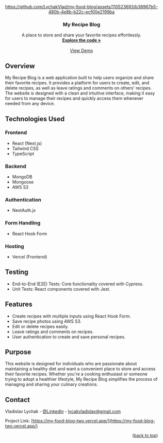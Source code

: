 <a name="readme-top"></a>

<br />
<div align="center">
  <a href="https://my-food-blog-two.vercel.app/" target='_blank'>

https://github.com/LychakVlad/my-food-blog/assets/110523693/b38967b5-480b-4e8b-b22c-ecf00e2199ba

<h3 align="center">My Recipe Blog</h3>
  <p align="center">
A place to store and share your favorite recipes effortlessly.
    <br />
    <a href="https://github.com/LychakVlad/my-food-blog"><strong>Explore the code »</strong></a>
    <br />
    <br />
    <a href="https://my-food-blog-two.vercel.app/">View Demo</a>
  </p>
</div>
<!-- ABOUT THE PROJECT -->

## Overview

My Recipe Blog is a web application built to help users organize and share their favorite recipes. It provides a platform for users to create, edit, and delete recipes, as well as leave ratings and comments on others' recipes. The website is designed with a clean and intuitive interface, making it easy for users to manage their recipes and quickly access them whenever needed from any device.

## Technologies Used

### Frontend

- React (Next.js)
- Tailwind CSS
- TypeScript

### Backend

- MongoDB
- Mongoose
- AWS S3

### Authentication

- NextAuth.js

### Form Handling

- React Hook Form

### Hosting

- Vercel (Frontend)

## Testing

- End-to-End (E2E) Tests: Core functionality covered with Cypress.
- Unit Tests: React components covered with Jest.

## Features

- Create recipes with multiple inputs using React Hook Form.
- Save recipe photos using AWS S3.
- Edit or delete recipes easily.
- Leave ratings and comments on recipes.
- User authentication to create and save personal recipes.

## Purpose

This website is designed for individuals who are passionate about maintaining a healthy diet and want a convenient place to store and access their favorite recipes. Whether you're a cooking enthusiast or someone trying to adopt a healthier lifestyle, My Recipe Blog simplifies the process of managing and sharing your culinary creations.

## Contact

Vladislav Lychak - [@LinkedIn](https://www.linkedin.com/in/vlad-lychak/) - lycakvladislav@gmail.com

Project Link: [https://my-food-blog-two.vercel.app/](https://my-food-blog-two.vercel.app/)

<p align="right">(<a href="#readme-top">back to top</a>)</p>
